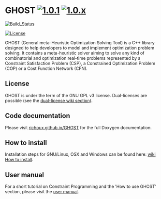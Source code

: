 GHOST [![1.0.1](https://img.shields.io/badge/stable-1.0.1-brightgreen.svg)](https://github.com/richoux/GHOST/releases/tag/1.0.1) [![1.0.x](https://img.shields.io/badge/latest-1.0.x-f57f17.svg)](https://github.com/richoux/GHOST/tree/develop)
=====

[![Build_Status](https://travis-ci.org/richoux/GHOST.svg?branch=master)](https://travis-ci.org/richoux/GHOST)

[![License](https://img.shields.io/badge/License-GNU_GPL_v3-blue.svg)](https://www.gnu.org/licenses/gpl-3.0.en.html)

GHOST (General meta-Heuristic Optimization Solving Tool) is a C++ library designed to help developers to model and implement optimization problem solving. It contains a meta-heuristic solver aiming to solve any kind of combinatorial and optimization real-time problems represented by a Constraint Satisfaction Problem (CSP), a Constrained Optimization Problem (COP) or a Cost Function Network (CFN).

## License

GHOST is under the term of the GNU GPL v3 license. Dual-licenses are possible (see the [dual-license wiki section](https://github.com/richoux/GHOST/wiki/1.-Introduction#possibilities-for-dual-license)).

## Code documentation

Please visit [richoux.github.io/GHOST](https://richoux.github.io/GHOST) for the full Doxygen documentation.

## How to install

Installation steps for GNU/Linux, OSX and Windows can be found here: [wiki How to install](https://github.com/richoux/GHOST/wiki/2.-How-to-install).

## User manual

For a short tutorial on Constraint Programming and the 'How to use GHOST' section, please visit the [user manual](https://github.com/richoux/GHOST/wiki).
